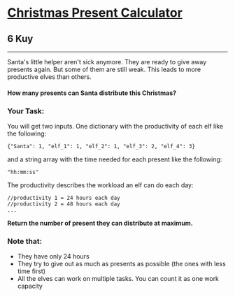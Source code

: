 <h1><a href="https://www.codewars.com/kata/585b989c45376c73e30000d1">Christmas Present Calculator</a></h1>
<h2>6 Kuy</h2>
<hr>
<p>Santa's little helper aren't sick anymore. They are ready to give away presents again. But some of them are still weak.
This leads to more productive elves than others.</p>
<h4>How many presents can Santa distribute this Christmas?</h4>
<h3>Your Task:</h3>
<p>You will get two inputs. One dictionary with the productivity of each elf like the following:</p>
<code>{"Santa": 1, "elf_1": 1, "elf_2": 1, "elf_3": 2, "elf_4": 3}</code>
<p>and a string array with the time needed for each present like the following:</p>
<code>"hh:mm:ss"</code>
<p>The productivity describes the workload an elf can do each day:</p>
<code>//productivity 1 = 24 hours each day</code><br>
<code>//productivity 2 = 48 hours each day</code><br>
<code>...</code>
<p><strong>Return the number of present they can distribute at maximum.</strong></p>
<h3>Note that:</h3>
<ul>
<li>They have only 24 hours</li>
<li>They try to give out as much as presents as possible (the ones with less time first)</li>
<li>All the elves can work on multiple tasks. You can count it as one work capacity</li>
</ul>


